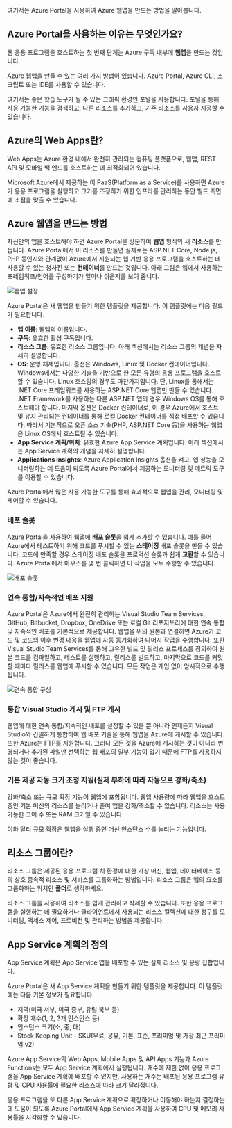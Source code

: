여기서는 Azure Portal을 사용하여 Azure 웹앱을 만드는 방법을 알아봅니다.

## <a name="why-use-the-azure-portal"></a>Azure Portal을 사용하는 이유는 무엇인가요?

웹 응용 프로그램을 호스트하는 첫 번째 단계는 Azure 구독 내부에 **웹앱**을 만드는 것입니다.

Azure 웹앱을 만들 수 있는 여러 가지 방법이 있습니다. Azure Portal, Azure CLI, 스크립트 또는 IDE를 사용할 수 있습니다.

여기서는 좋은 학습 도구가 될 수 있는 그래픽 환경인 포털을 사용합니다. 포털을 통해 사용 가능한 기능을 검색하고, 다른 리소스를 추가하고, 기존 리소스를 사용자 지정할 수 있습니다.

## <a name="what-is-web-apps-in-azure"></a>Azure의 Web Apps란?

Web Apps는 Azure 환경 내에서 완전히 관리되는 컴퓨팅 플랫폼으로, 웹앱, REST API 및 모바일 백 엔드를 호스트하는 데 최적화되어 있습니다.

Microsoft Azure에서 제공하는 이 PaaS(Platform as a Service)를 사용하면 Azure가 응용 프로그램을 실행하고 크기를 조정하기 위한 인프라를 관리하는 동안 빌드 측면에 초점을 맞출 수 있습니다.

## <a name="how-to-create-an-azure-web-app"></a>Azure 웹앱을 만드는 방법

자신만의 앱을 호스트해야 하면 Azure Portal을 방문하여 **웹앱** 형식의 새 **리소스**를 만듭니다. Azure Portal에서 이 리소스를 만들면 실제로는 ASP.NET Core, Node.js, PHP 등인지와 관계없이 Azure에서 지원되는 웹 기반 응용 프로그램을 호스트하는 데 사용할 수 있는 청사진 또는 **컨테이너**를 만드는 것입니다. 아래 그림은 앱에서 사용하는 프레임워크/언어를 구성하기가 얼마나 쉬운지를 보여 줍니다.

![웹앱 설정](../media/2-web-app-settings.png)

Azure Portal은 새 웹앱을 만들기 위한 템플릿을 제공합니다. 이 템플릿에는 다음 필드가 필요합니다.

- **앱 이름**: 웹앱의 이름입니다.
- **구독**: 유효한 활성 구독입니다.
- **리소스 그룹**: 유효한 리소스 그룹입니다. 아래 섹션에서는 리소스 그룹의 개념을 자세히 설명합니다.
- **OS**: 운영 체제입니다. 옵션은 Windows, Linux 및 Docker 컨테이너입니다. Windows에서는 다양한 기술을 기반으로 한 모든 유형의 응용 프로그램을 호스트할 수 있습니다. Linux 호스팅의 경우도 마찬가지입니다. 단, Linux를 통해서는 .NET Core 프레임워크를 사용하는 ASP.NET Core 웹앱만 만들 수 있습니다. .NET Framework를 사용하는 다른 ASP.NET 앱의 경우 Windows OS를 통해 호스트해야 합니다. 마지막 옵션은 Docker 컨테이너로, 이 경우 Azure에서 호스트 및 유지 관리되는 컨테이너를 통해 로컬 Docker 컨테이너를 직접 배포할 수 있습니다. 따라서 기본적으로 오픈 소스 기술(PHP, ASP.NET Core 등)을 사용하는 웹앱은 Linux OS에서 호스트될 수 있습니다.
- **App Service 계획/위치**: 유효한 Azure App Service 계획입니다. 아래 섹션에서는 App Service 계획의 개념을 자세히 설명합니다.
- **Applications Insights**: Azure Application Insights 옵션을 켜고, 앱 성능을 모니터링하는 데 도움이 되도록 Azure Portal에서 제공하는 모니터링 및 메트릭 도구를 이용할 수 있습니다.

Azure Portal에서 많은 사용 가능한 도구를 통해 효과적으로 웹앱을 관리, 모니터링 및 제어할 수 있습니다.

### <a name="deployment-slots"></a>배포 슬롯

Azure Portal을 사용하여 웹앱에 **배포 슬롯**을 쉽게 추가할 수 있습니다. 예를 들어 Azure에서 테스트하기 위해 코드를 푸시할 수 있는 **스테이징** 배포 슬롯을 만들 수 있습니다. 코드에 만족할 경우 스테이징 배포 슬롯을 프로덕션 슬롯과 쉽게 **교환**할 수 있습니다. Azure Portal에서 마우스를 몇 번 클릭하면 이 작업을 모두 수행할 수 있습니다.

![배포 슬롯](../media/2-deployment-slots.png)

### <a name="continuous-integrationdeployment-support"></a>연속 통합/지속적인 배포 지원

Azure Portal은 Azure에서 완전히 관리하는 Visual Studio Team Services, GitHub, Bitbucket, Dropbox, OneDrive 또는 로컬 Git 리포지토리에 대한 연속 통합 및 지속적인 배포를 기본적으로 제공합니다. 웹앱을 위의 원본과 연결하면 Azure가 코드 및 코드의 이후 변경 내용을 웹앱에 자동 동기화하여 나머지 작업을 수행합니다. 또한 Visual Studio Team Services를 통해 고유한 빌드 및 릴리스 프로세스를 정의하여 원본 코드를 컴파일하고, 테스트를 실행하고, 릴리스를 빌드하고, 마지막으로 코드를 커밋할 때마다 릴리스를 웹앱에 푸시할 수 있습니다. 모든 작업은 개입 없이 암시적으로 수행됩니다.

![연속 통합 구성](../media/2-continuous-integration.PNG)

### <a name="integrated-visual-studio-publishing-and-ftp-publishing"></a>통합 Visual Studio 게시 및 FTP 게시

웹앱에 대한 연속 통합/지속적인 배포를 설정할 수 있을 뿐 아니라 언제든지 Visual Studio와 긴밀하게 통합하여 웹 배포 기술을 통해 웹앱을 Azure에 게시할 수 있습니다. 또한 Azure는 FTP를 지원합니다. 그러나 모든 것을 Azure에 게시하는 것이 아니라 변경되거나 추가된 파일만 선택하는 웹 배포의 일부 기능이 없기 때문에 FTP를 사용하지 않는 것이 좋습니다.

### <a name="built-in-auto-scale-support-automatically-scale-updown-based-on-real-world-load"></a>기본 제공 자동 크기 조정 지원(실제 부하에 따라 자동으로 강화/축소)

강화/축소 또는 규모 확장 기능이 웹앱에 포함됩니다. 웹앱 사용량에 따라 웹앱을 호스트 중인 기본 머신의 리소스를 늘리거나 줄여 앱을 강화/축소할 수 있습니다. 리소스는 사용 가능한 코어 수 또는 RAM 크기일 수 있습니다.

이와 달리 규모 확장은 웹앱을 실행 중인 머신 인스턴스 수를 늘리는 기능입니다.

## <a name="what-is-a-resource-group"></a>리소스 그룹이란?

리소스 그룹은 제공된 응용 프로그램 치 환경에 대한 가상 머신, 웹앱, 데이터베이스 등의 상호 종속적 리소스 및 서비스를 그룹화하는 방법입니다. 리소스 그룹은 앱의 요소를 그룹화하는 위치인 **폴더**로 생각하세요.

리소스 그룹을 사용하여 리소스를 쉽게 관리하고 삭제할 수 있습니다. 또한 응용 프로그램을 실행하는 데 필요하거나 클라이언트에서 사용되는 리소스 컬렉션에 대한 청구를 모니터링, 액세스 제어, 프로비전 및 관리하는 방법을 제공합니다.

## <a name="what-is-an-app-service-plan"></a>App Service 계획의 정의

App Service 계획은 App Service 앱을 배포할 수 있는 실제 리소스 및 용량 집합입니다.

Azure Portal은 새 App Service 계획을 만들기 위한 템플릿을 제공합니다. 이 템플릿에는 다음 기본 정보가 필요합니다.

- 지역(미국 서부, 미국 중부, 유럽 북부 등)
- 확장 개수(1, 2, 3개 인스턴스 등)
- 인스턴스 크기(소, 중, 대)
- Stock Keeping Unit - SKU(무료, 공유, 기본, 표준, 프리미엄 및 가장 최근 프리미엄 v2)

Azure App Service의 Web Apps, Mobile Apps 및 API Apps 기능과 Azure Functions는 모두 App Service 계획에서 실행됩니다. 개수에 제한 없이 응용 프로그램을 App Service 계획에 배포할 수 있지만, 사용하는 개수는 배포된 응용 프로그램 유형 및 CPU 사용률에 필요한 리소스에 따라 크기 달라집니다.

응용 프로그램을 또 다른 App Service 계획으로 확장하거나 이동해야 하는지 결정하는 데 도움이 되도록 Azure Portal에서 App Service 계획을 사용하여 CPU 및 메모리 사용률을 시각화할 수 있습니다.
